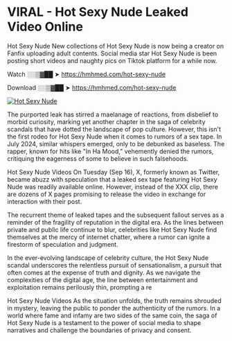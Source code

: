 # VIRAL - Hot Sexy Nude Leaked Video Online

Hot Sexy Nude New collections of Hot Sexy Nude is now being a creator on Fanfix uploading adult contents. Social media star Hot Sexy Nude is been posting short videos and naughty pics on Tiktok platform for a while now.

Watch ░░▒▓██ ➤ https://hmhmed.com/hot-sexy-nude

Download ░░▒▓██ ➤ https://hmhmed.com/hot-sexy-nude

[![Hot Sexy Nude](https://i.imgur.com/dJHk4Zq.gif)](https://hmhmed.com/hot-sexy-nude)

The purported leak has stirred a maelanage of reactions, from disbelief to morbid curiosity, marking yet another chapter in the saga of celebrity scandals that have dotted the landscape of pop culture. However, this isn't the first rodeo for Hot Sexy Nude when it comes to rumors of a sex tape. In July 2024, similar whispers emerged, only to be debunked as baseless. The rapper, known for hits like "In Ha Mood," vehemently denied the rumors, critiquing the eagerness of some to believe in such falsehoods.

Hot Sexy Nude Videos
On Tuesday (Sep 16), X, formerly known as Twitter, became abuzz with speculation that a leaked sex tape featuring Hot Sexy Nude was readily available online. However, instead of the XXX clip, there are dozens of X pages promising to release the video in exchange for interaction with their post.

The recurrent theme of leaked tapes and the subsequent fallout serves as a reminder of the fragility of reputation in the digital era. As the lines between private and public life continue to blur, celebrities like Hot Sexy Nude find themselves at the mercy of internet chatter, where a rumor can ignite a firestorm of speculation and judgment.

In the ever-evolving landscape of celebrity culture, the Hot Sexy Nude scandal underscores the relentless pursuit of sensationalism, a pursuit that often comes at the expense of truth and dignity. As we navigate the complexities of the digital age, the line between entertainment and exploitation remains perilously thin, prompting a re

Hot Sexy Nude Videos
As the situation unfolds, the truth remains shrouded in mystery, leaving the public to ponder the authenticity of the rumors. In a world where fame and infamy are two sides of the same coin, the saga of Hot Sexy Nude is a testament to the power of social media to shape narratives and challenge the boundaries of privacy and consent.